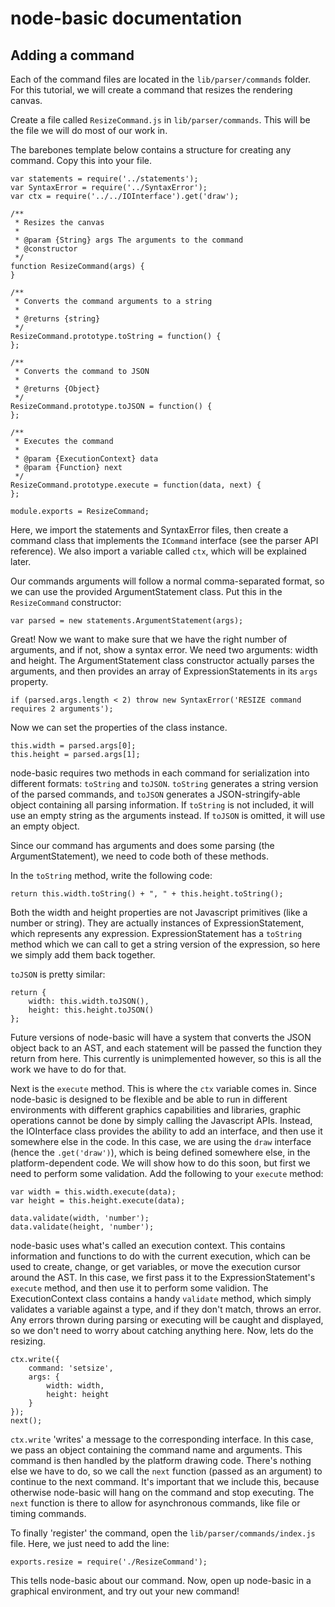 # node-basic documentation
## Adding a command

Each of the command files are located in the `lib/parser/commands` folder. For this tutorial, we will create a command that resizes the rendering canvas.

Create a file called `ResizeCommand.js` in `lib/parser/commands`. This will be the file we will do most of our work in.

The barebones template below contains a structure for creating any command. Copy this into your file.

	var statements = require('../statements');
	var SyntaxError = require('../SyntaxError');
	var ctx = require('../../IOInterface').get('draw');
	
	/**
	 * Resizes the canvas
	 * 
	 * @param {String} args The arguments to the command
	 * @constructor	 
	 */
	function ResizeCommand(args) {
	}
	
	/**
	 * Converts the command arguments to a string
	 * 
	 * @returns {string}
	 */
	ResizeCommand.prototype.toString = function() {
	};
	
	/**
	 * Converts the command to JSON
	 * 
	 * @returns {Object}
	 */
	ResizeCommand.prototype.toJSON = function() {
	};
	
	/**
	 * Executes the command
	 * 
	 * @param {ExecutionContext} data
	 * @param {Function} next
	 */
	ResizeCommand.prototype.execute = function(data, next) {
	};
	
	module.exports = ResizeCommand;
	
Here, we import the statements and SyntaxError files, then create a command class that implements the `ICommand` interface (see the parser API reference). We also import a variable called `ctx`, which will be explained later.

Our commands arguments will follow a normal comma-separated format, so we can use the provided ArgumentStatement class. Put this in the `ResizeCommand` constructor:

	var parsed = new statements.ArgumentStatement(args);

Great! Now we want to make sure that we have the right number of arguments, and if not, show a syntax error. We need two arguments: width and height. The ArgumentStatement class constructor actually parses the arguments, and then provides an array of ExpressionStatements in its `args` property.

	if (parsed.args.length < 2) throw new SyntaxError('RESIZE command requires 2 arguments');

Now we can set the properties of the class instance.

	this.width = parsed.args[0];
	this.height = parsed.args[1];

node-basic requires two methods in each command for serialization into different formats: `toString` and `toJSON`. `toString` generates a string version of the parsed commands, and `toJSON` generates a JSON-stringify-able object containing all parsing information. If `toString` is not included, it will use an empty string as the arguments instead. If `toJSON` is omitted, it will use an empty object.

Since our command has arguments and does some parsing (the ArgumentStatement), we need to code both of these methods.

In the `toString` method, write the following code:

	return this.width.toString() + ", " + this.height.toString();

Both the width and height properties are not Javascript primitives (like a number or string). They are actually instances of ExpressionStatement, which represents any expression. ExpressionStatement has a `toString` method which we can call to get a string version of the expression, so here we simply add them back together.

`toJSON` is pretty similar:

	return {
		width: this.width.toJSON(),
		height: this.height.toJSON()
	};

Future versions of node-basic will have a system that converts the JSON object back to an AST, and each statement will be passed the function they return from here. This currently is unimplemented however, so this is all the work we have to do for that.

Next is the `execute` method. This is where the `ctx` variable comes in. Since node-basic is designed to be flexible and be able to run in different environments with different graphics capabilities and libraries, graphic operations cannot be done by simply calling the Javascript APIs. Instead, the IOInterface class provides the ability to add an interface, and then use it somewhere else in the code. In this case, we are using the `draw` interface (hence the `.get('draw')`), which is being defined somewhere else, in the platform-dependent code. We will show how to do this soon, but first we need to perform some validation. Add the following to your `execute` method:

	var width = this.width.execute(data);
	var height = this.height.execute(data);
	
	data.validate(width, 'number');
	data.validate(height, 'number');

node-basic uses what's called an execution context. This contains information and functions to do with the current execution, which can be used to create, change, or get variables, or move the execution cursor around the AST. In this case, we first pass it to the ExpressionStatement's `execute` method, and then use it to perform some validion. The ExecutionContext class contains a handy `validate` method, which simply validates a variable against a type, and if they don't match, throws an error. Any errors thrown during parsing or executing will be caught and displayed, so we don't need to worry about catching anything here. Now, lets do the resizing.

	ctx.write({
		command: 'setsize',
		args: {
			width: width,
			height: height
		}
	});
	next();

`ctx.write` 'writes' a message to the corresponding interface. In this case, we pass an object containing the command name and arguments. This command is then handled by the platform drawing code. There's nothing else we have to do, so we call the `next` function (passed as an argument) to continue to the next command. It's important that we include this, because otherwise node-basic will hang on the command and stop executing. The `next` function is there to allow for asynchronous commands, like file or timing commands.

To finally 'register' the command, open the `lib/parser/commands/index.js` file. Here, we just need to add the line:

	exports.resize = require('./ResizeCommand');

This tells node-basic about our command. Now, open up node-basic in a graphical environment, and try out your new command!